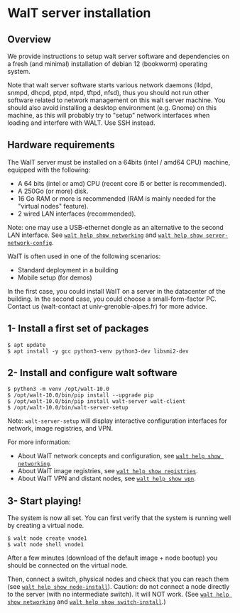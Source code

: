 
# WalT server installation

## Overview

We provide instructions to setup walt server software and dependencies on a fresh (and minimal)
installation of debian 12 (bookworm) operating system.

Note that walt server software starts various network daemons (lldpd, snmpd, dhcpd, ptpd, ntpd,
tftpd, nfsd), thus you should not run other software related to network management on this walt
server machine.
You should also avoid installing a desktop environment (e.g. Gnome) on this machine, as this
will probably try to "setup" network interfaces when loading and interfere with WALT.
Use SSH instead.


## Hardware requirements

The WalT server must be installed on a 64bits (intel / amd64 CPU) machine, equipped with the following:
* A 64 bits (intel or amd) CPU (recent core i5 or better is recommended).
* A 250Go (or more) disk.
* 16 Go RAM or more is recommended (RAM is mainly needed for the "virtual nodes" feature).
* 2 wired LAN interfaces (recommended).

Note: one may use a USB-ethernet dongle as an alternative to the second LAN interface.
See [`walt help show networking`](networking.md) and [`walt help show server-network-config`](server-network-config.md).

WalT is often used in one of the following scenarios:
* Standard deployment in a building
* Mobile setup (for demos)

In the first case, you could install WalT on a server in the datacenter of the building.
In the second case, you could choose a small-form-factor PC.
Contact us (walt-contact at univ-grenoble-alpes.fr) for more advice.


## 1- Install a first set of packages

```
$ apt update
$ apt install -y gcc python3-venv python3-dev libsmi2-dev
```

## 2- Install and configure walt software

```
$ python3 -m venv /opt/walt-10.0
$ /opt/walt-10.0/bin/pip install --upgrade pip
$ /opt/walt-10.0/bin/pip install walt-server walt-client
$ /opt/walt-10.0/bin/walt-server-setup
```

Note: `walt-server-setup` will display interactive configuration interfaces for network, image registries, and VPN.

For more information:
* About WalT network concepts and configuration, see [`walt help show networking`](networking.md).
* About WalT image registries, see [`walt help show registries`](registries.md).
* About WalT VPN and distant nodes, see [`walt help show vpn`](vpn.md).


## 3- Start playing!

The system is now all set.
You can first verify that the system is running well by creating a virtual node.
```
$ walt node create vnode1
$ walt node shell vnode1
```

After a few minutes (download of the default image + node bootup) you should be connected on the virtual node.

Then, connect a switch, physical nodes and check that you can reach them (see [`walt help show node-install`](node-install.md)).
Caution: do not connect a node directly to the server (with no intermediate switch). It will NOT work.
(See [`walt help show networking`](networking.md) and [`walt help show switch-install`](switch-install.md).)

